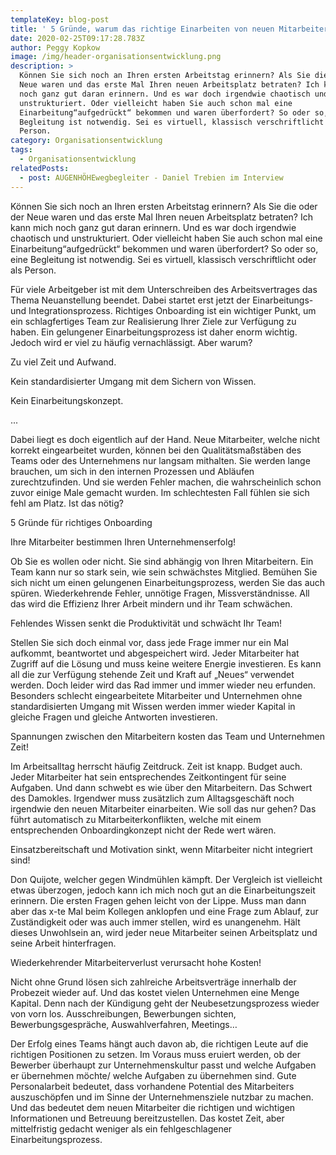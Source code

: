 ```yaml
---
templateKey: blog-post
title: ' 5 Gründe, warum das richtige Einarbeiten von neuen Mitarbeitern unternehmenskritisch ist'
date: 2020-02-25T09:17:28.783Z
author: Peggy Kopkow
image: /img/header-organisationsentwicklung.png
description: >
  Können Sie sich noch an Ihren ersten Arbeitstag erinnern? Als Sie die oder der
  Neue waren und das erste Mal Ihren neuen Arbeitsplatz betraten? Ich kann mich
  noch ganz gut daran erinnern. Und es war doch irgendwie chaotisch und
  unstrukturiert. Oder vielleicht haben Sie auch schon mal eine
  Einarbeitung“aufgedrückt“ bekommen und waren überfordert? So oder so, eine
  Begleitung ist notwendig. Sei es virtuell, klassisch verschriftlicht oder als
  Person. 
category: Organisationsentwicklung
tags:
  - Organisationsentwicklung
relatedPosts:
  - post: AUGENHÖHEwegbegleiter - Daniel Trebien im Interview
---
```

Können Sie sich noch an Ihren ersten Arbeitstag erinnern? Als Sie die oder der Neue waren und das erste Mal Ihren neuen Arbeitsplatz betraten? Ich kann mich noch ganz gut daran erinnern. Und es war doch irgendwie chaotisch und unstrukturiert. Oder vielleicht haben Sie auch schon mal eine Einarbeitung“aufgedrückt“ bekommen und waren überfordert? So oder so, eine Begleitung ist notwendig. Sei es virtuell, klassisch verschriftlicht oder als Person. 

Für viele Arbeitgeber ist mit dem Unterschreiben des Arbeitsvertrages das Thema Neuanstellung beendet. Dabei startet erst jetzt der Einarbeitungs- und Integrationsprozess. Richtiges Onboarding ist ein wichtiger Punkt, um ein schlagfertiges Team zur Realisierung Ihrer Ziele zur Verfügung zu haben. Ein gelungener Einarbeitungsprozess ist daher enorm wichtig. Jedoch wird er viel zu häufig vernachlässigt. Aber warum?

Zu viel Zeit und Aufwand.

Kein standardisierter Umgang mit dem Sichern von Wissen.

Kein Einarbeitungskonzept.

...

Dabei liegt es doch eigentlich auf der Hand. Neue Mitarbeiter, welche nicht korrekt eingearbeitet wurden, können bei den Qualitätsmaßstäben des Teams oder des Unternehmens nur langsam mithalten. Sie werden lange brauchen, um sich in den internen Prozessen und Abläufen zurechtzufinden. Und sie werden Fehler machen, die wahrscheinlich schon zuvor einige Male gemacht wurden. Im schlechtesten Fall fühlen sie sich fehl am Platz. Ist das nötig?

5 Gründe für richtiges Onboarding

Ihre Mitarbeiter bestimmen Ihren Unternehmenserfolg!

Ob Sie es wollen oder nicht. Sie sind abhängig von Ihren Mitarbeitern. Ein Team kann nur so stark sein, wie sein schwächstes Mitglied. Bemühen Sie sich nicht um einen gelungenen Einarbeitungsprozess, werden Sie das auch spüren. Wiederkehrende Fehler, unnötige Fragen, Missverständnisse. All das wird die Effizienz Ihrer Arbeit mindern und ihr Team schwächen.

Fehlendes Wissen senkt die Produktivität und schwächt Ihr Team!

Stellen Sie sich doch einmal vor, dass jede Frage immer nur ein Mal aufkommt, beantwortet und abgespeichert wird. Jeder Mitarbeiter hat Zugriff auf die Lösung und muss keine weitere Energie investieren. Es kann all die zur Verfügung stehende Zeit und Kraft auf „Neues“ verwendet werden. Doch leider wird das Rad immer und immer wieder neu erfunden. Besonders schlecht eingearbeitete Mitarbeiter und Unternehmen ohne standardisierten Umgang mit Wissen werden immer wieder Kapital in gleiche Fragen und gleiche Antworten investieren.

Spannungen zwischen den Mitarbeitern kosten das Team und Unternehmen Zeit!

Im Arbeitsalltag herrscht häufig Zeitdruck. Zeit ist knapp. Budget auch. Jeder Mitarbeiter hat sein entsprechendes Zeitkontingent für seine Aufgaben. Und dann schwebt es wie über den Mitarbeitern. Das Schwert des Damokles. Irgendwer muss zusätzlich zum Alltagsgeschäft noch irgendwie den neuen Mitarbeiter einarbeiten. Wie soll das nur gehen? Das führt automatisch zu Mitarbeiterkonflikten, welche mit einem entsprechenden Onboardingkonzept nicht der Rede wert wären.

Einsatzbereitschaft und Motivation sinkt, wenn Mitarbeiter nicht integriert sind!

Don Quijote, welcher gegen Windmühlen kämpft. Der Vergleich ist vielleicht etwas überzogen, jedoch kann ich mich noch gut an die Einarbeitungszeit erinnern. Die ersten Fragen gehen leicht von der Lippe. Muss man dann aber das x-te Mal beim Kollegen anklopfen und eine Frage zum Ablauf, zur Zuständigkeit oder was auch immer stellen, wird es unangenehm. Hält dieses Unwohlsein an, wird jeder neue Mitarbeiter seinen Arbeitsplatz und seine Arbeit hinterfragen.

Wiederkehrender Mitarbeiterverlust verursacht hohe Kosten!

Nicht ohne Grund lösen sich zahlreiche Arbeitsverträge innerhalb der Probezeit wieder auf. Und das kostet vielen Unternehmen eine Menge Kapital. Denn nach der Kündigung geht der Neubesetzungsprozess wieder von vorn los. Ausschreibungen, Bewerbungen sichten, Bewerbungsgespräche, Auswahlverfahren, Meetings…

Der Erfolg eines Teams hängt auch davon ab, die richtigen Leute auf die richtigen Positionen zu setzen. Im Voraus muss eruiert werden, ob der Bewerber überhaupt zur Unternehmenskultur passt und welche Aufgaben er übernehmen möchte/ welche Aufgaben zu übernehmen sind. Gute Personalarbeit bedeutet, dass vorhandene Potential des Mitarbeiters auszuschöpfen und im Sinne der Unternehmensziele nutzbar zu machen. Und das bedeutet dem neuen Mitarbeiter die richtigen und wichtigen Informationen und Betreuung bereitzustellen. Das kostet Zeit, aber mittelfristig gedacht weniger als ein fehlgeschlagener Einarbeitungsprozess.
